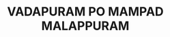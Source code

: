 ---
title: VADAPURAM PO MAMPAD MALAPPURAM
url: /vadapuram-po-mampad-malappuram/
latitude: 11.244
longitude: 76.203
---